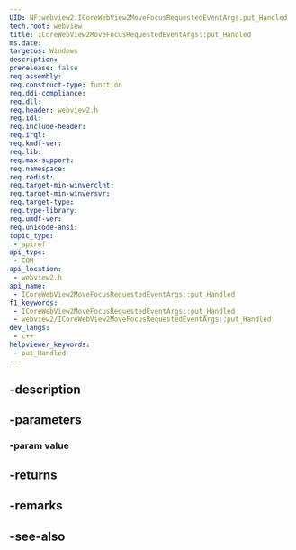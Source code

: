 ```yaml
---
UID: NF:webview2.ICoreWebView2MoveFocusRequestedEventArgs.put_Handled
tech.root: webview
title: ICoreWebView2MoveFocusRequestedEventArgs::put_Handled
ms.date: 
targetos: Windows
description: 
prerelease: false
req.assembly: 
req.construct-type: function
req.ddi-compliance: 
req.dll: 
req.header: webview2.h
req.idl: 
req.include-header: 
req.irql: 
req.kmdf-ver: 
req.lib: 
req.max-support: 
req.namespace: 
req.redist: 
req.target-min-winverclnt: 
req.target-min-winversvr: 
req.target-type: 
req.type-library: 
req.umdf-ver: 
req.unicode-ansi: 
topic_type:
 - apiref
api_type:
 - COM
api_location:
 - webview2.h
api_name:
 - ICoreWebView2MoveFocusRequestedEventArgs::put_Handled
f1_keywords:
 - ICoreWebView2MoveFocusRequestedEventArgs::put_Handled
 - webview2/ICoreWebView2MoveFocusRequestedEventArgs::put_Handled
dev_langs:
 - c++
helpviewer_keywords:
 - put_Handled
---
```


## -description

## -parameters

### -param value

## -returns

## -remarks

## -see-also

